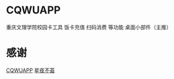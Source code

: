 # CQWUAPP

重庆文理学院校园卡工具  饭卡充值 扫码消费 等功能 桌面小部件（主推） 

# 感谢

[CQWUAPP](https://github.com/ucpeo/CQWUAPP)
[星夜不荟](https://github.com/fankes)
